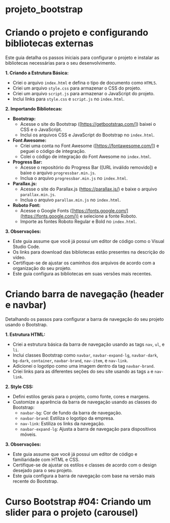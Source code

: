 # projeto_bootstrap

 

# Criando o projeto e configurando bibliotecas externas
Este guia detalha os passos iniciais para configurar o projeto e instalar as bibliotecas necessárias para o seu desenvolvimento.


**1. Criando a Estrutura Básica:**
* Criei o arquivo `index.html` e defina o tipo de documento como `HTML5`.
* Criei um arquivo `style.css` para armazenar o CSS do projeto.
* Criei um arquivo `script.js` para armazenar o JavaScript do projeto.
* Inclui links para `style.css` e `script.js` no `index.html`.

**2. Importando Bibliotecas:**
* **Bootstrap:**
    * Acesse o site do Bootstrap ([https://getbootstrap.com/]) baixei o CSS e o JavaScript.
    * Inclui os arquivos CSS e JavaScript do Bootstrap no `index.html`.
* **Font Awesome:**
    * Criei uma conta no Font Awesome ([https://fontawesome.com/]) e peguei o código de integração.
    * Colei o código de integração do Font Awesome no `index.html`.
* **Progress Bar:**
    * Acesse o repositório do Progress Bar ([URL inválido removido]) e baixe o arquivo `progressbar.min.js`.
    * Inclua o arquivo `progressbar.min.js` no `index.html`.
* **Parallax.js:**
    * Acesse o site do Parallax.js (https://parallax.js/) e baixe o arquivo `parallax.min.js`.
    * Inclua o arquivo `parallax.min.js` no `index.html`.
* **Roboto Font:**
    * Acesse o Google Fonts ([https://fonts.google.com/](https://fonts.google.com/)) e selecione a fonte Roboto.
    * Importe as fontes Roboto Regular e Bold no `index.html`.

**3. Observações:**
* Este guia assume que você já possui um editor de código como o Visual Studio Code.
* Os links para download das bibliotecas estão presentes na descrição do vídeo.
* Certifique-se de ajustar os caminhos dos arquivos de acordo com a organização do seu projeto.
* Este guia configura as bibliotecas em suas versões mais recentes.

#  Criando barra de navegação (header e navbar)
Detalhando os passos para configurar a barra de navegação do seu projeto usando o Bootstrap.

**1. Estrutura HTML:**
* Criei a estrutura básica da barra de navegação usando as tags `nav`, `ul`, e `li`.
* Inclui classes Bootstrap como `navbar`, `navbar-expand-lg`, `navbar-dark`, `bg-dark`, `container`, `navbar-brand`, `nav-item`, e `nav-link`.
* Adicionei o logotipo como uma imagem dentro da tag `navbar-brand`.
* Criei links para as diferentes seções do seu site usando as tags `a` e `nav-link`.

**2. Style CSS:**
* Defini estilos gerais para o projeto, como fonte, cores e margens.
* Customize a aparência da barra de navegação usando as classes do Bootstrap:
    * `navbar-bg`: Cor de fundo da barra de navegação.
    * `navbar-brand`: Estiliza o logotipo da empresa.
    * `nav-link`: Estiliza os links da navegação.
    * `navbar-expand-lg`: Ajusta a barra de navegação para dispositivos móveis.

**3. Observações:**
* Este guia assume que você já possui um editor de código e familiaridade com HTML e CSS.
* Certifique-se de ajustar os estilos e classes de acordo com o design desejado para o seu projeto.
* Este guia configura a barra de navegação com base na versão mais recente do Bootstrap.

# Curso Bootstrap #04: Criando um slider para o projeto (carousel)

